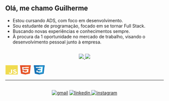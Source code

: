 ## Olá, me chamo Guilherme
- Estou cursando ADS, com foco em desenvolvimento.
- Sou estudante de programação, focado em se tornar Full Stack.
- Buscando novas experiências e conhecimentos sempre.
- À procura da 1 oportunidade no mercado de trabalho, visando o desenvolvimento pessoal junto à empresa.
##

<div align="center">
  <a href="https://github.com/guilhermepacheco462">
  <img height="155em" src="https://github-readme-stats.vercel.app/api?username=guilhermepacheco462&show_icons=true&include_all_commits=true&count_private=true&theme=midnight-purple&title_color=ff1010&icon_color=ff1010"/>
  <img height="155em" src="https://github-readme-stats.vercel.app/api/top-langs/?username=guilhermepacheco462&layout=compact&langs_count=8&theme=midnight-purple&title_color=ff1010&icon_color=ff1010"/>
  </a>
</div>
  
<div style="display: inline_block"><br>
  <img style= "text-align: center;" alt="Js" height="30" width="40" src="https://raw.githubusercontent.com/devicons/devicon/master/icons/javascript/javascript-plain.svg">
  <img style= "text-align: center;" alt="HTML" height="30" width="40" src="https://raw.githubusercontent.com/devicons/devicon/master/icons/html5/html5-original.svg">
  <img style= "text-align: center;" alt="CSS" height="30" width="40" src="https://raw.githubusercontent.com/devicons/devicon/master/icons/css3/css3-original.svg">
</div>
<hr>
  <br>
<div style= "text-align: center;"> 
    <a href="mailto:guilherme.pacheco.vedoy@gmail.com"><img alt="gmail" src="https://img.shields.io/badge/-Gmail-%23333?style=for-the-badge&logo=gmail&logoColor=red"></a> 
    <a href="https://www.linkedin.com/in/guilherme-luis-pacheco-1aa25b171/"><img alt="linkedin" src="https://img.shields.io/badge/-LinkedIn-%230077B5?style=for-the-badge&logo=linkedin&logoColor=white"> </a>
    <a href="https://www.instagram.com/_pacheco.gui/"><img alt="instagram" src="https://img.shields.io/badge/-Instagram-%23E4405F?style=for-the-badge&logo=instagram&logoColor=white"> </a>
</div> 

##
